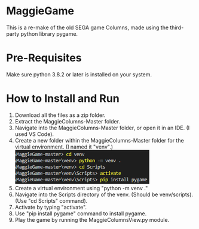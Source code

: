 # MaggieGame

This is a re-make of the old SEGA game Columns, made using the third-party python library pygame.

# Pre-Requisites
Make sure python 3.8.2 or later is installed on your system.

# How to Install and Run

1. Download all the files as a zip folder.
2. Extract the MaggieColumns-Master folder.
3. Navigate into the MaggieColumns-Master folder, or open it in an IDE. (I used VS Code).
4. Create a new folder within the MaggieColumns-Master folder for the virtual environment. (I named it "venv".)
![Commands](commands.png)
5. Create a virtual environment using "python -m venv ."
6. Navigate into the Scripts directory of the venv. (Should be venv/scripts). (Use "cd Scripts" command).
7. Activate by typing "activate".
8. Use "pip install pygame" command to install pygame.
9. Play the game by running the MaggieColumnsView.py module.
